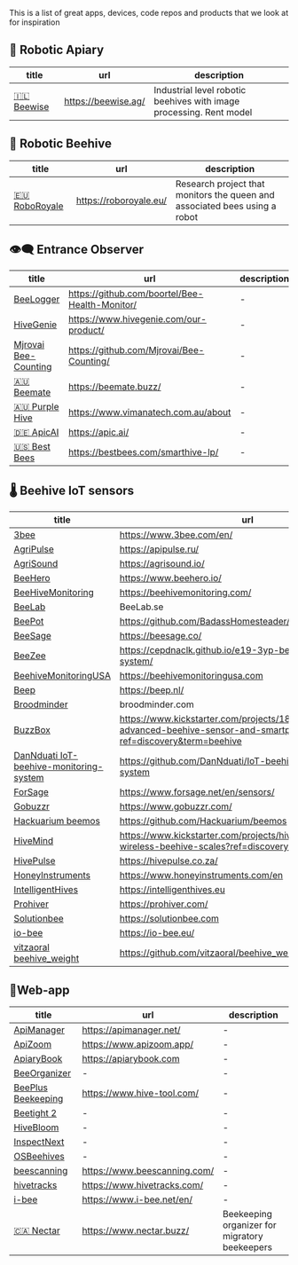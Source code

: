 This is a list of great apps, devices, code repos and products that we look at for inspiration
## 🪬 Robotic Apiary

<!-- QueryToSerialize: table WITHOUT ID "[" + default(title, file.name) + "]" + default( "("+  replace(replace(file.path, "research/Competition/", ""), " ", "%20") + ")", "") as title, url, description FROM "research/Competition" WHERE file.name != "Competition" AND products="🪬 Robotic Apiary" SORT priority asc -->
<!-- SerializedQuery: table WITHOUT ID "[" + default(title, file.name) + "]" + default( "("+  replace(replace(file.path, "research/Competition/", ""), " ", "%20") + ")", "") as title, url, description FROM "research/Competition" WHERE file.name != "Competition" AND products="🪬 Robotic Apiary" SORT priority asc -->

| title                             | url                 | description                                                         |
| --------------------------------- | ------------------- | ------------------------------------------------------------------- |
| [🇮🇱 Beewise](🇮🇱%20Beewise.md) | https://beewise.ag/ | Industrial level robotic beehives with image processing. Rent model |
<!-- SerializedQuery END -->

## 🧿 Robotic Beehive
<!-- QueryToSerialize: table WITHOUT ID "[" + default(title, file.name) + "]" + default( "("+  replace(replace(file.path, "research/Competition/", ""), " ", "%20") + ")", "") as title, url, description FROM "research/Competition" WHERE file.name != "Competition" AND products="🧿 Robotic Beehive"   SORT priority asc -->
<!-- SerializedQuery: table WITHOUT ID "[" + default(title, file.name) + "]" + default( "("+  replace(replace(file.path, "research/Competition/", ""), " ", "%20") + ")", "") as title, url, description FROM "research/Competition" WHERE file.name != "Competition" AND products="🧿 Robotic Beehive"   SORT priority asc -->

| title                                   | url                    | description                                                                |
| --------------------------------------- | ---------------------- | -------------------------------------------------------------------------- |
| [🇪🇺 RoboRoyale](🇪🇺%20RoboRoyale.md) | https://roboroyale.eu/ | Research project that monitors the queen and associated bees using a robot |
<!-- SerializedQuery END -->

## 👁️‍🗨️ Entrance Observer

<!-- QueryToSerialize: table WITHOUT ID "[" + default(title, file.name) + "]" + default( "("+  replace(replace(file.path, "research/Competition/", ""), " ", "%20") + ")", "") as title, url, description FROM "research/Competition"  WHERE file.name != "Competition" AND products = "👁️‍🗨️ Entrance Observer" SORT priority asc -->
<!-- SerializedQuery: table WITHOUT ID "[" + default(title, file.name) + "]" + default( "("+  replace(replace(file.path, "research/Competition/", ""), " ", "%20") + ")", "") as title, url, description FROM "research/Competition"  WHERE file.name != "Competition" AND products = "👁️‍🗨️ Entrance Observer" SORT priority asc -->

| title                                             | url                                            | description |
| ------------------------------------------------- | ---------------------------------------------- | ----------- |
| [BeeLogger](BeeLogger.md)                         | https://github.com/boortel/Bee-Health-Monitor/ | \-          |
| [HiveGenie](HiveGenie.md)                         | https://www.hivegenie.com/our-product/         | \-          |
| [Mjrovai Bee-Counting](Mjrovai%20Bee-Counting.md) | https://github.com/Mjrovai/Bee-Counting/       | \-          |
| [🇦🇺 Beemate](🇦🇺%20Beemate.md)                 | https://beemate.buzz/                          | \-          |
| [🇦🇺 Purple Hive](🇦🇺%20Purple%20Hive.md)       | https://www.vimanatech.com.au/about            | \-          |
| [🇩🇪 ApicAI](🇩🇪%20ApicAI.md)                   | https://apic.ai/                               | \-          |
| [🇺🇸 Best Bees](🇺🇸%20Best%20Bees.md)           | https://bestbees.com/smarthive-lp/             | \-          |
<!-- SerializedQuery END -->



## 🌡️ Beehive IoT sensors

<!-- QueryToSerialize: table WITHOUT ID "[" + default(title, file.name) + "]" + default( "("+  replace(replace(file.path, "research/Competition/", ""), " ", "%20") + ")", "") as title, url, description FROM "research/Competition" WHERE file.name != "Competition" AND products="🌡️ Beehive IoT sensors"  SORT priority asc -->
<!-- SerializedQuery: table WITHOUT ID "[" + default(title, file.name) + "]" + default( "("+  replace(replace(file.path, "research/Competition/", ""), " ", "%20") + ")", "") as title, url, description FROM "research/Competition" WHERE file.name != "Competition" AND products="🌡️ Beehive IoT sensors"  SORT priority asc -->

| title                                                                                   | url                                                                                                                          | description |
| --------------------------------------------------------------------------------------- | ---------------------------------------------------------------------------------------------------------------------------- | ----------- |
| [3bee](3bee.md)                                                                         | https://www.3bee.com/en/                                                                                                     | \-          |
| [AgriPulse](AgriPulse.md)                                                               | https://apipulse.ru/                                                                                                         | \-          |
| [AgriSound](AgriSound.md)                                                               | https://agrisound.io/                                                                                                        | \-          |
| [BeeHero](BeeHero.md)                                                                   | https://www.beehero.io/                                                                                                      | \-          |
| [BeeHiveMonitoring](BeeHiveMonitoring.md)                                               | https://beehivemonitoring.com/                                                                                               | \-          |
| [BeeLab](BeeLab.md)                                                                     | BeeLab.se                                                                                                                    | \-          |
| [BeePot](BeePot.md)                                                                     | https://github.com/BadassHomesteader/BeeBot                                                                                  | \-          |
| [BeeSage](BeeSage.md)                                                                   | https://beesage.co/                                                                                                          | \-          |
| [BeeZee](BeeZee.md)                                                                     | https://cepdnaclk.github.io/e19-3yp-beehive-monitoring-system/                                                               | \-          |
| [BeehiveMonitoringUSA](BeehiveMonitoringUSA.md)                                         | https://beehivemonitoringusa.com                                                                                             | \-          |
| [Beep](Beep.md)                                                                         | https://beep.nl/                                                                                                             | \-          |
| [Broodminder](Broodminder.md)                                                           | broodminder.com                                                                                                              | \-          |
| [BuzzBox](BuzzBox.md)                                                                   | https://www.kickstarter.com/projects/181034265/buzzbox-advanced-beehive-sensor-and-smartphone-app?ref=discovery&term=beehive | \-          |
| [DanNduati IoT-beehive-monitoring-system](DanNduati%20IoT-beehive-monitoring-system.md) | https://github.com/DanNduati/IoT-beehive-monitoring-system                                                                   | \-          |
| [ForSage](ForSage.md)                                                                   | https://www.forsage.net/en/sensors/                                                                                          | \-          |
| [Gobuzzr](Gobuzzr.md)                                                                   | https://www.gobuzzr.com/                                                                                                     | \-          |
| [Hackuarium beemos](Hackuarium%20beemos.md)                                             | https://github.com/Hackuarium/beemos                                                                                         | \-          |
| [HiveMind](HiveMind.md)                                                                 | https://www.kickstarter.com/projects/hivemind/innovative-wireless-beehive-scales?ref=discovery&term=beehive                  | \-          |
| [HivePulse](HivePulse.md)                                                               | https://hivepulse.co.za/                                                                                                     | \-          |
| [HoneyInstruments](HoneyInstruments.md)                                                 | https://www.honeyinstruments.com/en                                                                                          | \-          |
| [IntelligentHives](IntelligentHives.md)                                                 | https://intelligenthives.eu                                                                                                  | \-          |
| [Prohiver](Prohiver.md)                                                                 | https://prohiver.com/                                                                                                        | \-          |
| [Solutionbee](Solutionbee.md)                                                           | https://solutionbee.com                                                                                                      | \-          |
| [io-bee](io-bee.md)                                                                     | https://io-bee.eu/                                                                                                           | \-          |
| [vitzaoral beehive_weight](vitzaoral%20beehive_weight.md)                               | https://github.com/vitzaoral/beehive_weight                                                                                  | \-          |
<!-- SerializedQuery END -->

## 📱Web-app

<!-- QueryToSerialize: table WITHOUT ID "[" + default(title, file.name) + "]" + default( "("+  replace(replace(file.path, "research/Competition/", ""), " ", "%20") + ")", "") as title, url, description FROM "research/Competition" WHERE file.name != "Competition" AND products="📱Web-app"  SORT priority asc -->
<!-- SerializedQuery: table WITHOUT ID "[" + default(title, file.name) + "]" + default( "("+  replace(replace(file.path, "research/Competition/", ""), " ", "%20") + ")", "") as title, url, description FROM "research/Competition" WHERE file.name != "Competition" AND products="📱Web-app"  SORT priority asc -->

| title                                         | url                          | description                                   |
| --------------------------------------------- | ---------------------------- | --------------------------------------------- |
| [ApiManager](ApiManager.md)                   | https://apimanager.net/      | \-                                            |
| [ApiZoom](ApiZoom.md)                         | https://www.apizoom.app/     | \-                                            |
| [ApiaryBook](ApiaryBook.md)                   | https://apiarybook.com       | \-                                            |
| [BeeOrganizer](BeeOrganizer.md)               | \-                           | \-                                            |
| [BeePlus Beekeeping](BeePlus%20Beekeeping.md) | https://www.hive-tool.com/   | \-                                            |
| [Beetight 2](Beetight%202.md)                 | \-                           | \-                                            |
| [HiveBloom](HiveBloom.md)                     | \-                           | \-                                            |
| [InspectNext](InspectNext.md)                 | \-                           | \-                                            |
| [OSBeehives](OSBeehives.md)                   | \-                           | \-                                            |
| [beescanning](beescanning.md)                 | https://www.beescanning.com/ | \-                                            |
| [hivetracks](hivetracks.md)                   | https://www.hivetracks.com/  | \-                                            |
| [i-bee](i-bee.md)                             | https://www.i-bee.net/en/    | \-                                            |
| [🇨🇦 Nectar](🇨🇦%20Nectar.md)               | https://www.nectar.buzz/     | Beekeeping organizer for migratory beekeepers |
<!-- SerializedQuery END -->
